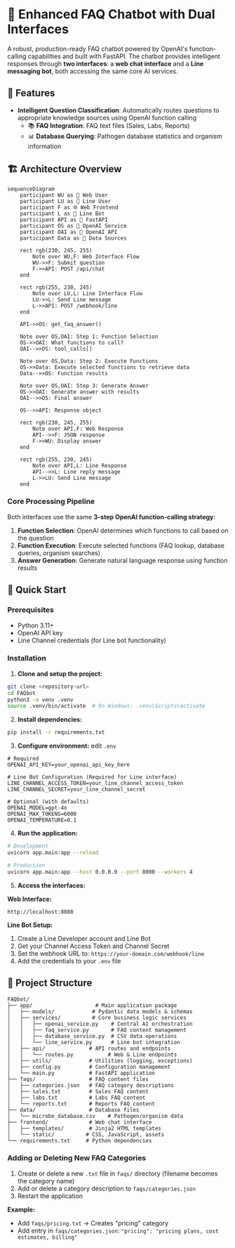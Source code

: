 # 🤖 Enhanced FAQ Chatbot with Dual Interfaces

A robust, production-ready FAQ chatbot powered by OpenAI's function-calling capabilities and built with FastAPI. The chatbot provides intelligent responses through **two interfaces**: a **web chat interface** and a **Line messaging bot**, both accessing the same core AI services.

## 🌟 Features
- **Intelligent Question Classification**: Automatically routes questions to appropriate knowledge sources using OpenAI function calling
  - 📚 **FAQ Integration**: FAQ text files (Sales, Labs, Reports)
  - 📊 **Database Querying**: Pathogen database statistics and organism information

## 🏗️ Architecture Overview

```mermaid
sequenceDiagram
    participant WU as 👤 Web User
    participant LU as 📱 Line User
    participant F as 🌐 Web Frontend
    participant L as 🤖 Line Bot
    participant API as 🚀 FastAPI
    participant OS as 🤖 OpenAI Service
    participant OAI as 🧠 OpenAI API
    participant Data as 📄 Data Sources

    rect rgb(230, 245, 255)
        Note over WU,F: Web Interface Flow
        WU->>F: Submit question
        F->>API: POST /api/chat
    end

    rect rgb(255, 230, 245)
        Note over LU,L: Line Interface Flow
        LU->>L: Send Line message
        L->>API: POST /webhook/line
    end

    API->>OS: get_faq_answer()
    
    Note over OS,OAI: Step 1: Function Selection
    OS->>OAI: What functions to call?
    OAI-->>OS: tool_calls[]
    
    Note over OS,Data: Step 2: Execute Functions
    OS->>Data: Execute selected functions to retrieve data
    Data-->>OS: Function results
    
    Note over OS,OAI: Step 3: Generate Answer
    OS->>OAI: Generate answer with results
    OAI-->>OS: Final answer
    
    OS-->>API: Response object

    rect rgb(230, 245, 255)
        Note over API,F: Web Response
        API-->>F: JSON response
        F->>WU: Display answer
    end

    rect rgb(255, 230, 245)
        Note over API,L: Line Response
        API-->>L: Line reply message
        L->>LU: Send Line message
    end
```

### Core Processing Pipeline

Both interfaces use the same **3-step OpenAI function-calling strategy**:

1. **Function Selection**: OpenAI determines which functions to call based on the question
2. **Function Execution**: Execute selected functions (FAQ lookup, database queries, organism searches)
3. **Answer Generation**: Generate natural language response using function results

## 🚀 Quick Start

### Prerequisites

- Python 3.11+
- OpenAI API key
- Line Channel credentials (for Line bot functionality)

### Installation

1. **Clone and setup the project:**
```bash
git clone <repository-url>
cd FAQbot
python3 -m venv .venv
source .venv/bin/activate  # On Windows: .venv\Scripts\activate
```

2. **Install dependencies:**
```bash
pip install -r requirements.txt
```

3. **Configure environment:**
edit `.env` 

```
# Required
OPENAI_API_KEY=your_openai_api_key_here

# Line Bot Configuration (Required for Line interface)
LINE_CHANNEL_ACCESS_TOKEN=your_line_channel_access_token
LINE_CHANNEL_SECRET=your_line_channel_secret

# Optional (with defaults)
OPENAI_MODEL=gpt-4o
OPENAI_MAX_TOKENS=6000
OPENAI_TEMPERATURE=0.1
```

4. **Run the application:**
```bash
# Development
uvicorn app.main:app --reload

# Production
uvicorn app.main:app --host 0.0.0.0 --port 8000 --workers 4
```

5. **Access the interfaces:**

**Web Interface:**
```
http://localhost:8080
```

**Line Bot Setup:**
1. Create a Line Developer account and Line Bot
2. Get your Channel Access Token and Channel Secret
3. Set the webhook URL to: `https://your-domain.com/webhook/line`
4. Add the credentials to your `.env` file

## 📁 Project Structure

```
FAQbot/
├── app/                    # Main application package
│   ├── models/            # Pydantic data models & schemas
│   ├── services/          # Core business logic services
│   │   ├── openai_service.py    # Central AI orchestration
│   │   ├── faq_service.py       # FAQ content management
│   │   ├── database_service.py  # CSV data operations
│   │   └── line_service.py      # Line bot integration
│   ├── api/              # API routes and endpoints
│   │   └── routes.py           # Web & Line endpoints
│   ├── utils/            # Utilities (logging, exceptions)
│   ├── config.py         # Configuration management
│   └── main.py           # FastAPI application
├── faqs/                 # FAQ content files
│   ├── categories.json   # FAQ category descriptions
│   ├── sales.txt         # Sales FAQ content
│   ├── labs.txt          # Labs FAQ content
│   └── reports.txt       # Reports FAQ content
├── data/                 # Database files
│   └── microbe_database.csv    # Pathogen/organism data
├── frontend/             # Web chat interface
│   ├── templates/        # Jinja2 HTML templates
│   └── static/          # CSS, JavaScript, assets
└── requirements.txt     # Python dependencies
```


### Adding or Deleting New FAQ Categories

1. Create or delete a new `.txt` file in `faqs/` directory (filename becomes the category name)
2. Add or delete a category description to `faqs/categories.json`
3. Restart the application

**Example:**
- Add `faqs/pricing.txt` → Creates "pricing" category
- Add entry in `faqs/categories.json`: `"pricing": "pricing plans, cost estimates, billing"`
